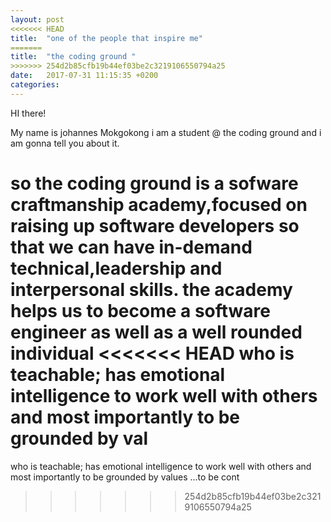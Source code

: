 ```yaml
---
layout: post
<<<<<<< HEAD
title:  "one of the people that inspire me"
=======
title:  "the coding ground "
>>>>>>> 254d2b85cfb19b44ef03be2c3219106550794a25
date:   2017-07-31 11:15:35 +0200
categories: 
---
```

HI there! 

My name is johannes Mokgokong i am a student @ the coding ground
and i am gonna tell you about it.

so the coding ground is a sofware craftmanship academy,focused on raising up software developers so that 
we can have in-demand technical,leadership and interpersonal skills.
the academy helps us to become a software engineer as well as a well rounded individual
<<<<<<< HEAD
who is teachable; has emotional intelligence to work well with others and most importantly to be grounded by val 
=======
who is teachable; has emotional intelligence to work well with others and most importantly to be grounded by values
...to be cont
>>>>>>> 254d2b85cfb19b44ef03be2c3219106550794a25
